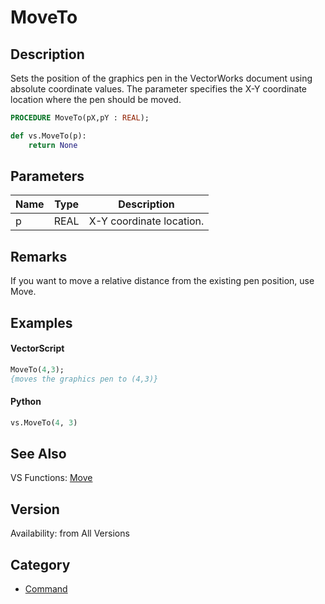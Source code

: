 # MoveTo

## Description
Sets the position of the graphics pen in the VectorWorks document using absolute coordinate values. The parameter specifies the X-Y coordinate location where the pen should be moved.

```pascal
PROCEDURE MoveTo(pX,pY : REAL);
```

```python
def vs.MoveTo(p):
    return None
```

## Parameters
|Name|Type|Description|
|---|---|---|
|p|REAL|X-Y coordinate location.|

## Remarks
If you want to move a relative distance from the existing pen position, use Move.

## Examples
#### VectorScript ####
```pascal
MoveTo(4,3);
{moves the graphics pen to (4,3)}
```
#### Python ####
```python
vs.MoveTo(4, 3)
```

## See Also
VS Functions:
[Move](Move.md)

## Version
Availability: from All Versions

## Category
* [Command](../Categories/Command.md)
